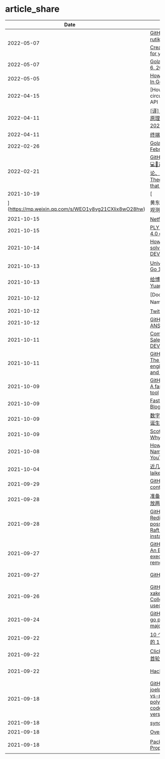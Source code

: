# article_share

| Date &nbsp; &nbsp; &nbsp; &nbsp; &nbsp; |  Article   | Desc  |
| ---- |  ----  | ----  |
| 2022-05-07 | [GitHub - rutikwankhade/CoverView: 🛠 Create awesome cover images for your blog posts quickly.](https://github.com/rutikwankhade/CoverView)  | 快速创建看起来还可以的文章封面图 |
| 2022-05-07 | [Golang Weekly Issue 410: May 6, 2022](https://golangweekly.com/issues/410)  | go周刊-410期 |
| 2022-05-05 | [How To Avoid Common Mistakes In Go Programming?](https://www.bacancytechnology.com/blog/common-mistakes-in-go)  | 使用go的一些易错问题 |
| 2022-04-15 | [How Telegram Messenger circumvents Google Translate's API | DanPetrov](https://danpetrov.xyz/programming/2021/12/30/telegram-google-translate.html)  | 绕过限制使用 Google 翻译接口 |
| 2022-04-11 | [[译] NAT 穿透是如何工作的：技术原理及企业级实践（Tailscale, 2020）](http://arthurchiao.art/blog/how-nat-traversal-works-zh/)  | [译] NAT 穿透是如何工作的：技术原理及企业级实践（Tailscale, 2020） |
| 2022-04-11 | [终端的困境与 Warp 的野心](https://2d2d.io/s2/warp/)  | 终端的困境与 Warp 的野心 |
| 2022-02-26 | [Golang Weekly Issue 401: February 25, 2022](https://golangweekly.com/issues/401)  | Golang Weekly 401 |
| 2022-02-21 | [GitHub - nusr/hacker-laws-zh: 💻📖对开发人员有用的定律、理论、原则和模式。(Laws, Theories, Principles and Patterns that developers will find useful.)](https://github.com/nusr/hacker-laws-zh)  | 对开发人员有用的定律、理论、原则和模式。(Laws, Theories, Principles and Patterns that developers will find useful.) |
| 2021-10-19 | [
](https://mp.weixin.qq.com/s/WEO1y8vg21CXlix8wO28hw)  | 黄东旭结合 tidb 的例子讲软件的可观测性和可交互性 |
| 2021-10-15 | [Netflix实用API设计(上)](https://xie.infoq.cn/article/9177627e96925ef1bd53ee01c?utm_source=rss&utm_medium=article)  | 在pb中使用FieldMask实现选择字段功能 |
| 2021-10-15 | [PLY (Python Lex-Yacc) — ply 4.0 documentation](https://ply.readthedocs.io/en/latest/ply.html)  | Python中Lex和Yacc的实现，挺有意思，不需要generate |
| 2021-10-14 | [How to improve your problem-solving (and analysis) skills - DEV Community](https://dev.to/30mp/how-to-improve-your-problem-solving-and-analysis-skills-4mfi)  | 如何提高分析问题和解决问题的技能 |
| 2021-10-13 | [Universal macOS binaries with Go 1.16 - DEV Community](https://dev.to/thewraven/universal-macos-binaries-with-go-1-16-3mm3)  | 使用 lipo 工具创建适用于 amd64 和 arm64 的通用的 go 二进制文件 |
| 2021-10-13 | [给博客文章自动生成分享图 - Yuanji's Blog](https://blog.gimo.me/posts/auto-generating-cover-for-post/)  | 自动生成包含文章信息的图片 |
| 2021-10-12 | [Docker基础技术：Linux Namespace（上） | 酷 壳 - CoolShell](https://coolshell.cn/articles/17010.html)  | Linux Namespace技术 |
| 2021-10-12 | [Twitch 收益排行榜](https://twitch.pages.dev/zh-CN/)  | 过去两年，在 twitch 上有近百位收入百万美元的UP主 |
| 2021-10-12 | [GitHub - wader/ansisvg: Convert ANSI output to SVG](https://github.com/wader/ansisvg)  | 将ANSI转成SVG |
| 2021-10-11 | [Composite Requests in Salesforce Are a Great Idea - DEV Community](https://dev.to/johnjvester/composite-requests-in-salesforce-are-a-great-idea-17lj)  | 在 salesforce 中使用请求合并功能，可以有效减少请求时间 |
| 2021-10-11 | [GitHub - goplus/gop: GoPlus - The Go+ language for engineering, STEM education, and data science](https://github.com/goplus/gop)  | 一个静态类型，完成兼容 go ，脚本语言风格的 Go+ 语言 |
| 2021-10-09 | [GitHub - louislam/uptime-kuma: A fancy self-hosted monitoring tool](https://github.com/louislam/uptime-kuma)  | 一款网站监控工具，支持生成 status 页面 |
| 2021-10-09 | [Faster time parsing · Phil Pearl's Blog](https://philpearl.github.io/post/perf_time/)  | Go 中更快的时间解析 |
| 2021-10-09 | [数字存储完全指南 01：储存设备的诞生与历史 - 少数派](https://sspai.com/post/68711)  | 存储介质的演变历史 |
| 2021-10-09 | [Scott Meyers - CPU Caches and Why You care on Vimeo](https://vimeo.com/97337258)  | 讲述什么是CPU缓存，以及你为什么要关心它 |
| 2021-10-08 | [How a DNS Server (Domain Name System) works. - YouTube](https://youtu.be/mpQZVYPuDGU)  | 6分钟视频讲述什么是dns，以及它是如何工作的 |
| 2021-10-04 | [近几年我在职场踩过的坑 - laike9m's blog](https://laike9m.com/blog/jin-ji-nian-wo-zai-zhi-chang-cai-guo-de-keng,143/)  | 笔者分享在 Google 工作过程中的一些职场感悟 |
| 2021-09-29 | [GitHub - containers/youki: A container runtime written in Rust](https://github.com/containers/youki)  | 一个用 rust 实现的容器运行时 |
| 2021-09-28 | [准备写一系列 SEO 相关的文章，先放两篇各位瞧瞧 - V2EX](https://www.v2ex.com/t/804977)  | V2ex上关于 SEO 的一篇指南文章 |
| 2021-09-28 | [GitHub - RedisLabs/redisraft: A Redis Module that make it possible to create a consistent Raft cluster from multiple Redis instances.](https://github.com/RedisLabs/redisraft)  | 一个实现了 Raft 共识算法的强一致性 Redis 集群方案 |
| 2021-09-27 | [GitHub - AhmadWaleed/chore: An Elegant and simple tool for executing common tasks on remote servers.](https://github.com/AhmadWaleed/chore)  | 一个 Go 写的远程命令执行器，可以用于部署服务 |
| 2021-09-27 | [GitHub - tom-doerr/zsh_codex](https://github.com/tom-doerr/zsh_codex)  | 使用 ZSH 插件在命令行中启用 OpenAI's powerful Codex AI 能力 |
| 2021-09-26 | [GitHub - xakep666/unusual_generics: Collection of unusual generics usecases in Go](https://github.com/xakep666/unusual_generics)  | Go Unusual Generics |
| 2021-09-24 | [GitHub - kardianos/service: Run go programs as a service on major platforms.](https://github.com/kardianos/service)  | 跨平台守护进程注册 |
| 2021-09-22 | [10 个角度分析软件工程师应该知道的 100 件事-InfoQ](https://www.infoq.cn/article/YTcVJ1qZ595B7CwpVfyK)  | rt |
| 2021-09-22 | [ClickHouse 宣布独立成立公司，首轮获 3 亿融资-InfoQ](https://www.infoq.cn/article/L15P1O5PDwNwZa1rZI7U)  | ClickHouse 宣布成立独立公司，成功的开源的终途是否即是独立公司 |
| 2021-09-22 | [HackerNews Readings](https://hacker-recommended-books.vercel.app/)  | 使用 NLP 和深度学习在 Hacker News 找出来的 40000 本推荐书籍 |
| 2021-09-18 | [GitHub - joelparkerhenderson/monorepo-vs-polyrepo: Monorepo vs. polyrepo: architecture for source code management (SCM) version control systems (VCS)](https://github.com/joelparkerhenderson/monorepo-vs-polyrepo)  | monorepo 和 polyrepo 两种组织项目的方式 |
| 2021-09-18 | [sync.mutex 源代码分析](https://colobu.com/2018/12/18/dive-into-sync-mutex/)  | go 中的 mutex 锁的详细实现，包括 cas 和锁竞争 |
| 2021-09-18 | [Overview - Gui with Gio](https://jonegil.github.io/gui-with-gio/)  | 使用 gio 制作 gui |
| 2021-09-18 | [Package Python Projects the Proper Way with Poetry](https://hackersandslackers.com/python-poetry-package-manager/)  | 2021年，应该用poetry管理python项目的依赖和打包项目(抛弃setup.py，requirements.txt，pipfile等) |
